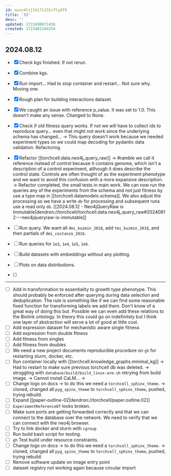 ```yaml
---
id: auzc4lzjlk17i231rflydf9
title: '33'
desc: ''
updated: 1723490071456
created: 1723481104354
---
```

## 2024.08.12

- [x] Check kgs finished. If not rerun.
- [x] Combine kgs.
- [x] Run import... Had to stop container and restart... Not sure why. Moving one.
- [x] Rough plan for building interactions dataset.

- [x] We caught an issue with reference p_value. It was set to 1.0. This doesn't make any sense. Changed to None.
- [x] Check if old fitness query works. If not we will have to collect ids to reproduce query... even that might not work since the underlying schema has changed... → This query doesn't work because we needed experiment types so we could map decoding for pydantic data validation. Refactoring.
- [x] Refactor [[torchcell.data.neo4j_query_raw]] → #ramble we call it reference instead of control because it contains genome, which isn't a description of a control experiment, although it does describe the control state. Controls are often thought of as the experiment phenotype and we want to avoid this confusion with a more expansive description. → Refactor completed, the small tests in main work. We can now run the queries any of the experiments from the schema and not just fitness by use a type map in [[torchcell.datamodels.schema]]. We also adjust the processing so we have a write `db` for processing and subsequent runs use a read only `db`. [[2024.08.12 - Neo4jQueryRaw is Immutable|dendron://torchcell/torchcell.data.neo4j_query_raw#20240812---neo4jqueryraw-is-immutable]]

- [ ] Run query. We want all `dmi_kuzmin_2018`, add `tmi_kuzmin_2018`, and then partials of `dmi_costanzo_2016`.
- [ ] Run queries for `1e3`, `1e4`, `1e5`, `1e6`.
- [ ] Build datasets with embeddings without any plotting.
- [ ] Plots on data distributions.

- [ ]

***

- [ ] Add in transformation to essentiality to growth type phenotype. This should probably be enforced after querying during data selection and deduplication. The rule is something like if we can find some reasonable fixed function for transforming labels we add them. Don't know of a great way of doing this but. Possible we can even add these relations to the Biolink ontology. In theory this could go on indefinitely but I think one layer of abstraction will serve a lot of good at little cost.
- [ ] Add expression dataset for mechanistic aware single fitness
- [ ] Add expression from double fitness
- [ ] Add fitness from singles
- [ ] Add fitness from doubles
- [ ] We need a new project documents reproducible procedure on `gh` for restarting slurm, docker, etc.
- [ ] Run container locally with [[torchcell.knowledge_graphs.minimal_kg]] → Had to restart to make sure previous torchcell db was deleted. → struggling with `database/build/build_linux-arm.sh` retrying from build image. → Cannot install CaLM... →
- [ ] Change logo on docs → to do this we need a `torchcell_sphinx_theme`. → cloned, changed all `pyg_spinx_theme` to `torchcell_sphinx_theme`, pushed, trying rebuild.
- [ ] Expand [[paper-outline-02|dendron://torchcell/paper.outline.02]]
- [ ] `ExperimentReferenceOf` looks broken.
- [ ] Make sure ports are getting forwarded correctly and that we can connect to the database over the network. We need to verify that we can connect with the neo4j browser.
- [ ] Try to link docker and slurm with `cgroup`
- [ ] Run build bash script for testing.
- [ ] `gh` Test build under resource constraints.
- [ ] Change logo on docs → to do this we need a `torchcell_sphinx_theme`. → cloned, changed all `pyg_spinx_theme` to `torchcell_sphinx_theme`, pushed, trying rebuild.
- [ ] Remove software update on image entry point
- [ ] dataset registry not working again because circular import
